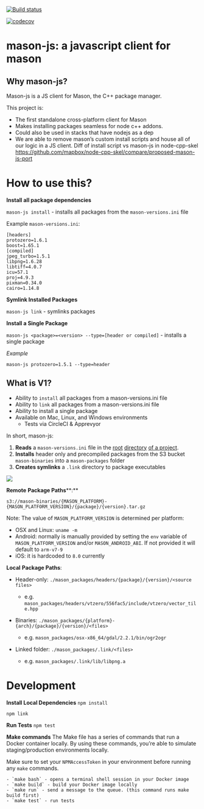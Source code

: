 [![Build status](https://ci.appveyor.com/api/projects/status/ri4jpnad6fbhfna5?svg=true)](https://ci.appveyor.com/project/Mapbox/mason-js)

[![codecov](https://codecov.io/gh/mapbox/mason-js/branch/master/graph/badge.svg)](https://codecov.io/gh/mapbox/mason-js)

# mason-js: a javascript client for mason 

## Why mason-js? 

Mason-js is a JS client for Mason, the C++ package manager. 

This project is: 

- The first standalone cross-platform client for Mason
- Makes installing packages seamless for node c++ addons.
- Could also be used in stacks that have nodejs as a dep 
- We are able to remove mason’s custom install scripts and house all of our logic in a JS client. Diff of install script vs mason-js in node-cpp-skel https://github.com/mapbox/node-cpp-skel/compare/proposed-mason-js-port
# How to use this? 

**Install all package dependencies** 

`mason-js install`  - installs all packages from the `mason-versions.ini` file 

Example `mason-versions.ini`:

  
    [headers]
    protozero=1.6.1
    boost=1.65.1
    [compiled]
    jpeg_turbo=1.5.1
    libpng=1.6.28
    libtiff=4.0.7
    icu=57.1
    proj=4.9.3
    pixman=0.34.0
    cairo=1.14.8

**Symlink Installed Packages**

`mason-js link` - symlinks packages 

**Install a Single Package**

`mason-js <package>=<version> --type=[header or compiled]`  - installs a single package  

*Example*

`mason-js protozero=1.5.1 --type=header`

## What is V1? 
- Ability to `install`  all packages from a mason-versions.ini file 
- Ability to `link` all packages from a mason-versions.ini file 
- Ability to install a single package 
- Available on Mac, Linux, and Windows environments 
  - Tests via CircleCI & Apprevyor 

In short, mason-js: 

1. **Reads** a `mason-versions.ini` file in the [root](https://github.com/mapbox/node-cpp-skel/compare/proposed-mason-js-port#diff-8a4b16fa77ffdd0d617a663440578a2d) [directory](https://github.com/mapbox/node-cpp-skel/compare/proposed-mason-js-port#diff-8a4b16fa77ffdd0d617a663440578a2d) [of a project](https://github.com/mapbox/node-cpp-skel/compare/proposed-mason-js-port#diff-8a4b16fa77ffdd0d617a663440578a2d).
2. **Installs** header only and precompiled packages from the S3 bucket `mason-binaries` into a `mason-packages` folder 
3. **Creates symlinks** a `.link` directory to package executables  


![](https://d2mxuefqeaa7sj.cloudfront.net/s_7C1EF7C61F1103A056CF2B686855BFDE795E077FB8E67D45E05FCDD10B627635_1519328594367_image.png)


**Remote** **Package Paths****:** 

`s3://mason-binaries/{MASON_PLATFORM}-{MASON_PLATFORM_VERSION}/{package}/{version}.tar.gz`

Note: The value of `MASON_PLATFORM_VERSION` is determined per platform:

  - OSX and Linux: `uname -m`
  - Android: normally is manually provided by setting the `env`  variable of `MASON_PLATFORM_VERSION` and/or `MASON_ANDROID_ABI`. If not provided it will default to `arm-v7-9`
  - iOS: it is hardcoded to `8.0` currently

**Local** **Package Paths**:


- Header-only: `./mason_packages/headers/{package}/{version}/<source files>`
  - e.g. `mason_packages/headers/vtzero/556fac5/include/vtzero/vector_tile.hpp`


- Binaries: `./mason_packages/{platform}-{arch}/{package}/{version}/<files>`
  - e.g. `mason_packages/osx-x86_64/gdal/2.2.1/bin/ogr2ogr`


- Linked folder: `./mason_packages/.link/<files>`
  - e.g. `mason_packages/.link/lib/libpng.a`


# Development 

**Install Local Dependencies** 
```npm install```

```npm link```

**Run Tests**
```npm test``` 

**Make commands**
The Make file has a series of commands that run a Docker container locally. By using these commands, you’re able to simulate staging/production environments locally.

Make sure to set your `NPMAccessToken` in your environment before running any `make` commands.


    - `make bash` - opens a terminal shell session in your Docker image
    - `make build` - build your Docker image locally
    - `make run` - send a message to the queue. (this command runs make build first)
    - `make test` - run tests



